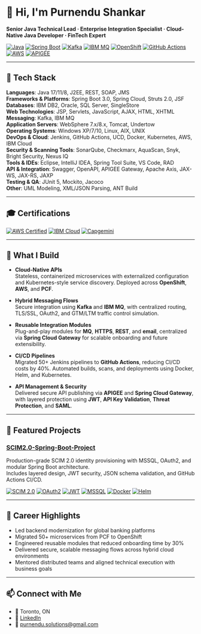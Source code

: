 # 👋 Hi, I'm Purnendu Shankar


**Senior Java Technical Lead · Enterprise Integration Specialist · Cloud-Native Java Developer · FinTech Expert**

[![Java](https://img.shields.io/badge/Java-17-blue)](https://www.java.com/)
[![Spring Boot](https://img.shields.io/badge/Spring_Boot-3.0-green)](https://spring.io/projects/spring-boot)
[![Kafka](https://img.shields.io/badge/Kafka-Messaging-orange)](https://kafka.apache.org/)
[![IBM MQ](https://img.shields.io/badge/IBM_MQ-Integration-lightgrey)](https://www.ibm.com/products/mq)
[![OpenShift](https://img.shields.io/badge/OpenShift-Cloud-red)](https://www.redhat.com/en/technologies/cloud-computing/openshift)
[![GitHub Actions](https://img.shields.io/badge/GitHub_Actions-CI%2FCD-blueviolet)](https://github.com/features/actions)
[![AWS](https://img.shields.io/badge/AWS-Cloud-yellow)](https://aws.amazon.com/)
[![APIGEE](https://img.shields.io/badge/APIGEE-API_Management-brightgreen)](https://cloud.google.com/apigee)

---

## 🧰 Tech Stack

**Languages**: Java 17/11/8, J2EE, REST, SOAP, JMS  
**Frameworks & Platforms**: Spring Boot 3.0, Spring Cloud, Struts 2.0, JSF  
**Databases**: IBM DB2, Oracle, SQL Server, SingleStore  
**Web Technologies**: JSP, Servlets, JavaScript, AJAX, HTML, XHTML  
**Messaging**: Kafka, IBM MQ  
**Application Servers**: WebSphere 7.x/8.x, Tomcat, Undertow  
**Operating Systems**: Windows XP/7/10, Linux, AIX, UNIX  
**DevOps & Cloud**: Jenkins, GitHub Actions, UCD, Docker, Kubernetes, AWS, IBM Cloud  
**Security & Scanning Tools**: SonarQube, Checkmarx, AquaScan, Snyk, Bright Security, Nexus IQ  
**Tools & IDEs**: Eclipse, IntelliJ IDEA, Spring Tool Suite, VS Code, RAD  
**API & Integration**: Swagger, OpenAPI, APIGEE Gateway, Apache Axis, JAX-WS, JAX-RS, JAXP  
**Testing & QA**: JUnit 5, Mockito, Jacoco  
**Other**: UML Modeling, XML/JSON Parsing, ANT Build

---

## 🎓 Certifications

[![AWS Certified](https://img.shields.io/badge/AWS-Certified-lightblue)](https://aws.amazon.com/certification/)
[![IBM Cloud](https://img.shields.io/badge/IBM_Cloud-Certified-blue)](https://www.ibm.com/cloud/learn)
[![Capgemini](https://img.shields.io/badge/Capgemini-Enterprise_Integration-green)](https://www.capgemini.com/)

---

## 🚀 What I Build

- **Cloud-Native APIs**  
  Stateless, containerized microservices with externalized configuration and Kubernetes-style service discovery. Deployed across **OpenShift**, **AWS**, and **PCF**.

- **Hybrid Messaging Flows**  
  Secure integration using **Kafka** and **IBM MQ**, with centralized routing, TLS/SSL, OAuth2, and GTM/LTM traffic control simulation.

- **Reusable Integration Modules**  
  Plug-and-play modules for **MQ**, **HTTPS**, **REST**, and **email**, centralized via **Spring Cloud Gateway** for scalable onboarding and future extensibility.

- **CI/CD Pipelines**  
  Migrated 50+ Jenkins pipelines to **GitHub Actions**, reducing CI/CD costs by 40%. Automated builds, scans, and deployments using Docker, Helm, and Kubernetes.

- **API Management & Security**  
  Delivered secure API publishing via **APIGEE** and **Spring Cloud Gateway**, with layered protection using **JWT**, **API Key Validation**, **Threat Protection**, and **SAML**.

---

## 📁 Featured Projects

### [SCIM2.0-Spring-Boot-Project](https://github.com/ps-aia-tit/SCIM2.0-Spring-Boot-Project)  
Production-grade SCIM 2.0 identity provisioning with MSSQL, OAuth2, and modular Spring Boot architecture.  
Includes layered design, JWT security, JSON schema validation, and GitHub Actions CI/CD.

[![SCIM 2.0](https://img.shields.io/badge/SCIM_2.0-Spring_Boot-blue)](https://github.com/ps-aia-tit/SCIM2.0-Spring-Boot-Project)
[![OAuth2](https://img.shields.io/badge/OAuth2-Security-orange)](https://oauth.net/2/)
[![JWT](https://img.shields.io/badge/JWT-Token_Auth-yellow)](https://jwt.io/)
[![MSSQL](https://img.shields.io/badge/MSSQL-Database-lightgrey)](https://learn.microsoft.com/en-us/sql/sql-server/)
[![Docker](https://img.shields.io/badge/Docker-Containerization-blue)](https://www.docker.com/)
[![Helm](https://img.shields.io/badge/Helm-Kubernetes_Packaging-informational)](https://helm.sh/)

---

## 📌 Career Highlights

- Led backend modernization for global banking platforms  
- Migrated 50+ microservices from PCF to OpenShift  
- Engineered reusable modules that reduced onboarding time by 30%  
- Delivered secure, scalable messaging flows across hybrid cloud environments  
- Mentored distributed teams and aligned technical execution with business goals

---

## 📫 Connect with Me

- 📍 Toronto, ON  
- 🔗 [LinkedIn](https://www.linkedin.com/in/spurnendu/)  
- 📧 purnendu.solutions@gmail.com
